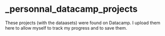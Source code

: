 # _personnal_datacamp_projects

These projects (with the dataasets) were found on Datacamp. I upload them here to allow myself to track my progress and to save them.
